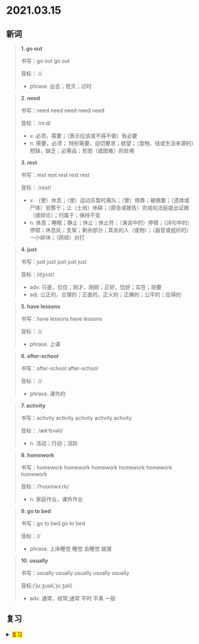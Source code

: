 # 2021.03.15

## 新词


> **1. go out**
>
> 书写：go out go out 
>
> 音标： //
>
> - phrase. 出去；熄灭；过时



> **2. need**
>
> 书写：need need need need need
>
> 音标： /niːd/
>
> - v. 必须，需要；（表示应该或不得不做）有必要
> - n. 需要，必须； 特别需要，迫切要求；欲望；（食物、钱或生活来源的）短缺，缺乏；必需品；贫困（或困难）的处境


> **3. rest**
>
> 书写：rest rest rest rest rest
>
> 音标： /rest/
>
> - v. （使）休息；（使）运动员暂时离队；（使）倚靠；被搁置；（遗体或尸体）安葬于；让（土地）休耕；（原告或被告）完成向法庭提出证据（或辩论）；归属于；保持不变
> - n. 休息；睡眠；静止；休止；休止符；（演说中的）停顿；（诗句中的）停顿；休息处；支架；剩余部分；其余的人（或物）；（器官或组织的）一小碎块；（网球）对打


> **4. just**
>
> 书写：just just just just just
>
> 音标：/dʒʌst/
>
> - adv. 只是，仅仅；刚才，刚刚；正好，恰好；实在；刚要
> - adj. 公正的，合理的；正直的，正义的；正确的；公平的；应得的


> **5. have lessons**
>
> 书写：have lessons have lessons
>
> 音标： //
>
> - phrase. 上课



> **6. after-school**
>
> 书写：after-school after-school
>
> 音标： //
>
> - phrase. 课外的


> **7. activity**
>
> 书写：activity activity activity activity activity
>
> 音标： /ækˈtɪvəti/
>
> - n. 活动；行动；活跃



> **8. homework**
>
> 书写：homework homework homework homework homework homework
>
> 音标：/ˈhoʊmwɜːrk/
>
> - n. 家庭作业，课外作业

> **9. go to bed**
>
> 书写：go to bed go to bed
>
> 音标：//
>
> - phrase. 上床睡觉 睡觉 去睡觉 就寝


> **10. usually**
> 
> 书写：usually usually usually usually usually 
>
> 音标:/ˈjuːʒuəli,ˈjuːʒəli/
>
> - adv. 通常，经常;通常 平时 平素 一般


## 复习

<details> 
  <summary><mark><font color=darkred>复习</font></mark></summary>
  tennis tennis 网球；
  count count 数数；计算；重要；总数；计数
  wrong wrong 错误的；出错；不对的；不道德；不正确的；
  turn turn 转；旋转；转身；转弯；转变；
  good at good at 善于；擅长；拿手的；精明的；
  deal deal 处理；协议；交易；大量；数量；分配；
  sure sure 确信；肯定；当然；的确；有把握；
  all the best all the best 万事如意；一切顺利；
  volleyball volleyball 排球；排球运动
  only only 唯一；只有；只能；最好的；仅有的；
  attention attention 注意； 注意力；关注；立正；
  a few a few 几个；一点点；
  college college 大学；专科；学院；
  glass glass 玻璃；玻璃器皿；眼镜；透镜；
  deal deal 协议；交易；处理；
  sure sure sure 肯定；确信；当然；
  Australia Australia 澳大利亚；
  volleyball volleyball 排球；排球运动；
  letter letter 信；字母；字面意义；文学；
  become become 成为；编程；开始变得；
  fan fan 狂热爱好者；扇；风扇；迷；
  far away from 远离；来自；
  care care 小心;关心；关怀；照顾；护理；
  enjoy enjoy 享受；欣赏；享有；喜爱；
  show someone around 领某人参观；
  hill hill 小山；斜坡；山丘；土墩；丘陵；
  wake wake 醒来；唤醒；弄醒；唤起；航迹；守灵；守夜；
  bit bit  一点；一些；少量的；
  glad glad 高兴的；乐意的；愿意的；愉快的；
  shall shall 将；要；会；就；应该；将会；
  customer customer 消费者；顾客；客户；
  deal deal 协议；交易；处理；
  enjoy enjoy enjoy 享受；欣赏；享有；喜爱；
  sure sure 确信；肯定；当然；
  hill hill 小山；山丘；丘陵；土墩；
  reading room 阅览室；
  volleyball volleyball 排球；排球运动；
  glad glad 高兴的；愿意的；愉快的；乐意的；
  shall shall 将会；应该；将；会；就
  seldom seldom 不常；很少；难得；
  enjoy enjoy 享有；享受；欣赏；喜爱；
  hill hill 小山；丘陵；山坡；斜坡；山丘；土墩；
  glad glad 高兴的；愿意的；愉快的；乐意的；
  shall shall 将会；应该；将；会；就；
  seldom seldom 不常；很少；难得；
</details>  
